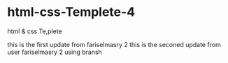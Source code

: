 # html-css-Templete-4
html &amp; css  Te,plete 

this  is the first update from fariselmasry 2
this  is the seconed update from  user fariselmasry 2  using bransh 
